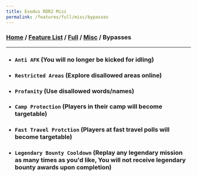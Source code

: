 ```yaml
---
title: Exodus RDR2 Misc
permalink: /features/full/misc/bypasses
---
```

### [Home](/) / [Feature List](/features) / [Full](/features/full) / [Misc](/features/full/misc) / Bypasses
---
- ### `Anti AFK` (You will no longer be kicked for idling)
- ### `Restricted Areas` (Explore disallowed areas online)
- ### `Profanity` (Use disallowed words/names)
- ### `Camp Protection` (Players in their camp will become targetable)
- ### `Fast Travel Protction` (Players at fast travel polls will become targetable)
- ### `Legendary Bounty Cooldown` (Replay any legendary mission as many times as you'd like, You will not receive legendary bounty awards upon completion)
